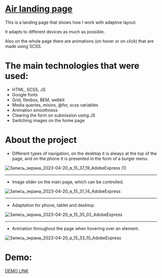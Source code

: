 # [Air landing page](https://mykola-hadupiak.github.io/Air/)

This is a landing page that shows how I work with adaptive layout. 

It adapts to different devices as much as possible. 

Also on the whole page there are animations (on hover or on click) that are made using SCSS.

# The main technologies that were used:
* HTML, SCSS, JS
* Google fonts
* Grid, flexbox, BEM, webkit
* Media queries, mixins, @for, scss variables
* Animation smoothness
* Clearing the form on submission using JS
* Switching images on the home page

# About the project

* Different types of navigation, on the desktop it is always at the top of the page, and on the phone it is presented in the form of a burger menu.

![Запись_экрана_2023-04-20_в_15_37_19_AdobeExpress (1)](https://user-images.githubusercontent.com/114435233/233369822-19a4270e-d895-4792-a0e9-fbee4da69833.gif)

** **
* Image slider on the main page, which can be controlled.

![Запись_экрана_2023-04-20_в_15_31_14_AdobeExpress](https://user-images.githubusercontent.com/114435233/233372325-de797b6d-dede-4798-b27e-f0739daee30a.gif)

** ** 
* Adaptation for phone, tablet and desktop.

![Запись_экрана_2023-04-20_в_15_35_02_AdobeExpress](https://user-images.githubusercontent.com/114435233/233371153-40cc85d6-ee84-4c58-8cbe-916d2dbd640c.gif)

** ** 
* Animation throughout the page when hovering over an element.

![Запись_экрана_2023-04-20_в_15_33_10_AdobeExpress](https://user-images.githubusercontent.com/114435233/233373020-c9050ace-2867-416b-8b66-dc6c9ff72001.gif)

# Demo:
[DEMO LINK](https://mykola-hadupiak.github.io/Air/)
